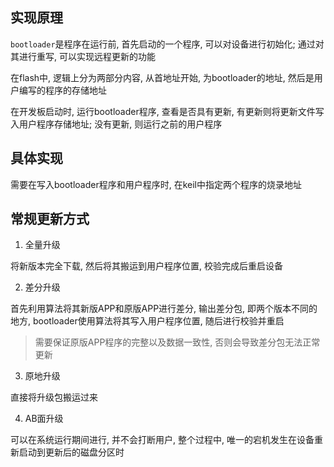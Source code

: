 ## 实现原理

`bootloader`是程序在运行前, 首先启动的一个程序, 可以对设备进行初始化; 通过对其进行重写, 可以实现远程更新的功能 

在flash中, 逻辑上分为两部分内容, 从首地址开始, 为bootloader的地址, 然后是用户编写的程序的存储地址 

在开发板启动时, 运行bootloader程序, 查看是否具有更新, 有更新则将更新文件写入用户程序存储地址; 没有更新, 则运行之前的用户程序 

## 具体实现

需要在写入bootloader程序和用户程序时, 在keil中指定两个程序的烧录地址 

## 常规更新方式

1. 全量升级 

将新版本完全下载, 然后将其搬运到用户程序位置, 校验完成后重启设备 

2. 差分升级 

首先利用算法将其新版APP和原版APP进行差分, 输出差分包, 即两个版本不同的地方, bootloader使用算法将其写入用户程序位置, 随后进行校验并重启 

> 需要保证原版APP程序的完整以及数据一致性, 否则会导致差分包无法正常更新 

3. 原地升级 

直接将升级包搬运过来 

4. AB面升级 

可以在系统运行期间进行, 并不会打断用户, 整个过程中, 唯一的宕机发生在设备重新启动到更新后的磁盘分区时 


